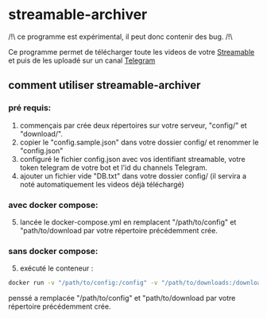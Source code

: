 # streamable-archiver

/!\ ce programme est expérimental, il peut donc contenir des bug. /!\

Ce programme permet de télécharger toute les videos de votre [Streamable](https://streamable.com/) et puis de les uploadé sur un canal [Telegram](https://telegram.org/)

## comment utiliser streamable-archiver
### pré requis:
1. commençais par crée deux répertoires sur votre serveur, "config/" et "download/".
2. copier le "config.sample.json" dans votre dossier config/ et renommer le "config.json"
3. configuré le fichier config.json avec vos identifiant streamable, votre token telegram de votre bot et l'id du channels Telegram.
4. ajouter un fichier vide "DB.txt" dans votre dossier config/ (il servira a noté automatiquement les videos déjà téléchargé)
### avec docker compose:
5. lancée le docker-compose.yml en remplacent "/path/to/config" et "path/to/download par votre répertoire précédemment crée.
### sans docker compose:
5. exécuté le conteneur :
```bash
docker run -v "/path/to/config:/config" -v "/path/to/downloads:/downloads" ghcr.io/louino2478/streamable-archiver:latest
```
penssé a remplacée "/path/to/config" et "path/to/download par votre répertoire précédemment crée.
